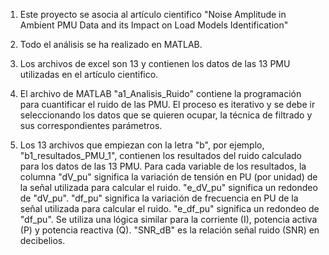 1) Este proyecto se asocia al artículo cientifico "Noise Amplitude in Ambient PMU Data and its Impact on Load Models Identification"

2) Todo el análisis se ha realizado en MATLAB.

3) Los archivos de excel son 13 y contienen los datos de las 13 PMU utilizadas en el artículo cientifico.
   
5) El archivo de MATLAB "a1_Analisis_Ruido" contiene la programación para cuantificar el ruido de las PMU. El proceso es iterativo y se debe ir seleccionando los datos que se quieren ocupar, la técnica de filtrado y sus correspondientes parámetros.

6) Los 13 archivos que empiezan con la letra "b", por ejemplo, "b1_resultados_PMU_1", contienen los resultados del ruido calculado para los datos de las 13 PMU.
   Para cada variable de los resultados, la columna "dV_pu" significa la variación de tensión en PU (por unidad) de la señal utilizada para calcular el ruido.
   "e_dV_pu" significa un redondeo de "dV_pu".
   "df_pu" significa la variación de frecuencia en PU de la señal utilizada para calcular el ruido.
   "e_df_pu" significa un redondeo de "df_pu".
   Se utiliza una lógica similar para la corriente (I), potencia activa (P) y potencia reactiva (Q).
   "SNR_dB" es la relación señal ruido (SNR) en decibelios.
